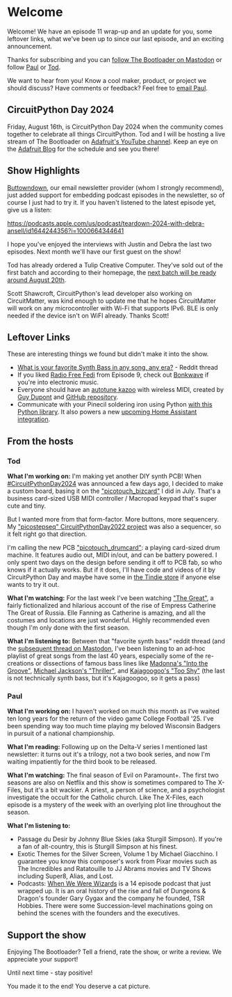 # Welcome

Welcome! We have an episode 11 wrap-up and an update for you, some leftover links, what we've been up to since our last episode, and an exciting announcement.

Thanks for subscribing and you can [follow The Bootloader on Mastodon](https://www.circuitpythonshow.com/@thebootloader/follow) or follow [Paul](https://hachyderm.io/@prcutler) or [Tod](https://mastodon.social/@todbot).

We want to hear from you!  Know a cool maker, product, or project we should discuss?  Have comments or feedback?  Feel free to [email Paul](mailto:paul@paulcutler.org).

## CircuitPython Day 2024
Friday, August 16th, is CircuitPython Day 2024 when the community comes together to celebrate all things CircuitPython.  Tod and I will be hosting a live stream of The Bootloader on [Adafruit's YouTube channel](https://www.youtube.com/adafruit/live).  Keep an eye on the [Adafruit Blog](https://blog.adafruit.com) for the schedule and see you there!

## Show Highlights

[Buttowndown](https://buttodown.email), our email newsletter provider (whom I strongly recommend), just added support for embedding podcast episodes in the newsletter, so of course I just had to try it.  If you haven't listened to the latest episode yet, give us a listen:

https://podcasts.apple.com/us/podcast/teardown-2024-with-debra-ansell/id1644244356?i=1000664344641

I hope you've enjoyed the interviews with Justin and Debra the last two episodes.  Next month we'll have our first guest on the show!

Tod has already ordered a Tulip Creative Computer.  They've sold out of the first batch and according to their homepage, the [next batch will be ready around August 20th](https://tulip.computer/).

Scott Shawcroft, CircuitPython's lead developer also working on CircuitMatter, was kind enough to update me that he hopes CircuitMatter will work on any microcontroller with Wi-Fi that supports IPv6. BLE is only needed if the device isn't on WiFI already.  Thanks Scott!

## Leftover Links

These are interesting things we found but didn't make it into the show.

* [What is your favorite Synth Bass in any song, any era?](https://www.reddit.com/r/synthesizers/comments/wjf71k/what_is_your_favorite_synth_bass_in_any_song_any/) - Reddit thread
* If you liked [Radio Free Fedi](https://radiofreefedi.net) from Episode 9, check out [Bonkwave](https://bonkwave.org/) if you're into electronic music.
* Everyone should have an [autotune kazoo](https://www.youtube.com/watch?v=FDlRD5LRMc8) with wireless MIDI, created by [Guy Dupont](https://mastodon.social/@gvy_dvpont) and [GitHub repository](https://github.com/dupontgu/AutotuneKazoo).
* Communicate with your Pinecil soldering iron using Python [with this Python library](https://github.com/tr4nt0r/pynecil/).  It also powers a new [upcoming Home Assistant integration](https://chaos.social/@tr4nt0r/112887811871454266).

## From the hosts

### Tod

**What I'm working on:** I'm making yet another DIY synth PCB! When [#CircuitPythonDay2024](https://blog.adafruit.com/2024/07/29/circuitpython-day-is-august-16-2024/) was announced a few days ago, I decided to make a custom board, basing it on the ["picotouch_bizcard"](https://github.com/todbot/picotouch_bizcard) I did in July. That's a business card-sized USB MIDI controller / Macropad keypad that's super cute and tiny.

But I wanted more from that form-factor. More buttons, more sequencery. My ["picostepseq" CircuitPythonDay2022 project](https://github.com/todbot/picostepseq) was also a sequencer, so it felt right go that direction.

I'm calling the new PCB ["picotouch_drumcard"](https://mastodon.social/@todbot/112893465761147298): a playing card-sized drum machine. It features audio out, MIDI in/out, and can be battery powered. I only spent two days on the design before sending it off to PCB fab, so who knows if it actually works. But if it does, I'll have code and videos of it by CircuitPython Day and maybe have some in [the Tindie store](https://www.tindie.com/stores/todbot/) if anyone else wants to try it out.

**What I'm watching:** For the last week I've been watching ["The Great"](https://www.imdb.com/title/tt2235759/), a fairly fictionalized and hilarious account of the rise of Empress Catherine The Great of Russia. Elle Fanning as Catherine is amazing, and all the costumes and locations are just wonderful. Highly recommended even though I'm only done with the first season.

**What I'm listening to:** Between that "favorite synth bass" reddit thread (and the [subsequent thread on Mastodon](https://mastodon.social/@todbot/112843181259100245), I've been listening to an ad-hoc playlist of great songs from the last 40 years, especially some of the re-creations or dissections of famous bass lines like [Madonna's "Into the Groove"](https://www.youtube.com/watch?v=7Xe1zQ3Cv3w), [Michael Jackson's "Thriller"](https://www.youtube.com/watch?v=zKzcR0sUvV0), and [Kajagoogoo's "Too Shy"](https://www.youtube.com/watch?v=XuXax5-pWzI) (the last is not technically synth bass, but it's Kajagoogoo, so it gets a pass)

### Paul

**What I'm working on:** I haven't worked on much this month as I've waited ten long years for the return of the video game College Football '25.  I've been spending way too much time playing my beloved Wisconsin Badgers in pursuit of a national championship.

**What I'm reading:** Following up on the Delta-V series I mentioned last newsletter: it turns out it's a trilogy, not a two book series, and now I'm waiting impatiently for the third book to be released.

**What I'm watching:** The final season of Evil on Paramount+.  The first two seasons are also on Netflix and this show is sometimes compared to The X-Files, but it's a bit wackier.  A priest, a person of science, and a psychologist investigate the occult for the Catholic church.  Like The X-Files, each episode is a mystery of the week with an overlying plot line throughout the season.

**What I'm listening to:**
* Passage du Desir by Johnny Blue Skies (aka Sturgill Simpson).  If you're a fan of alt-country, this is Sturgill Simpson at his finest.
* Exotic Themes for the Silver Screen, Volume 1 by Michael Giacchino.  I guarantee you know this composer's work from Pixar movies such as The Incredibles and Ratatouille to JJ Abrams movies and TV Shows including Super8, Alias, and Lost.
* Podcasts: [When We Were Wizards](https://podcasters.spotify.com/pod/show/traction-media) is a 14 episode podcast that just wrapped up.  It is an oral history of the rise and fall of Dungeons & Dragon's founder Gary Gygax and the company he founded, TSR Hobbies.  There were some Succession-level machinations going on behind the scenes with the founders and the executives.


## Support the show
Enjoying The Bootloader?  Tell a friend, rate the show, or write a review.  We appreciate your support!

Until next time - stay positive!

You made it to the end!  You deserve a cat picture.
